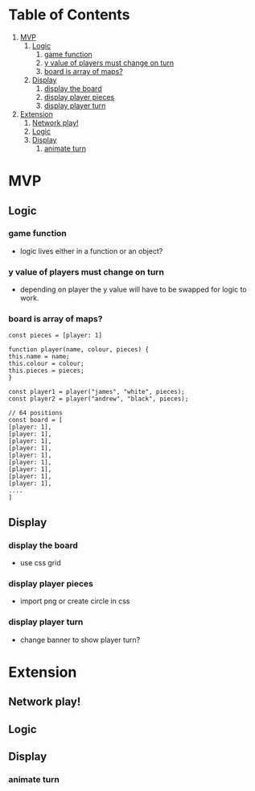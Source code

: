 
# Table of Contents

1.  [MVP](#org9111b75)
    1.  [Logic](#orgd62cda4)
        1.  [game function](#orga1639bd)
        2.  [y value of players must change on turn](#orgaf021f4)
        3.  [board is array of maps?](#orge51ffe3)
    2.  [Display](#orgec21615)
        1.  [display the board](#org0a973ec)
        2.  [display player pieces](#org1f330cb)
        3.  [display player turn](#org06dc8bb)
2.  [Extension](#org3b290c3)
    1.  [Network play!](#org789c143)
    2.  [Logic](#org5671a37)
    3.  [Display](#org73b6b15)
        1.  [animate turn](#org559eabb)



<a id="org9111b75"></a>

# MVP


<a id="orgd62cda4"></a>

## Logic


<a id="orga1639bd"></a>

### game function

-   logic lives either in a function or an object?


<a id="orgaf021f4"></a>

### y value of players must change on turn

-   depending on player the y value will have to be swapped for logic to work.


<a id="orge51ffe3"></a>

### board is array of maps?

    const pieces = [player: 1]
    
    function player(name, colour, pieces) {
    this.name = name;
    this.colour = colour;
    this.pieces = pieces;
    }
    
    const player1 = player("james", "white", pieces);
    const player2 = player("andrew", "black", pieces);
    
    // 64 positions
    const board = [
    [player: 1],
    [player: 1],
    [player: 1],
    [player: 1],
    [player: 1],
    [player: 1],
    [player: 1],
    [player: 1],
    [player: 1],
    ....
    ]


<a id="orgec21615"></a>

## Display


<a id="org0a973ec"></a>

### display the board

-   use css grid


<a id="org1f330cb"></a>

### display player pieces

-   import png or create circle in css


<a id="org06dc8bb"></a>

### display player turn

-   change banner to show player turn?


<a id="org3b290c3"></a>

# Extension


<a id="org789c143"></a>

## Network play!


<a id="org5671a37"></a>

## Logic


<a id="org73b6b15"></a>

## Display


<a id="org559eabb"></a>

### animate turn

